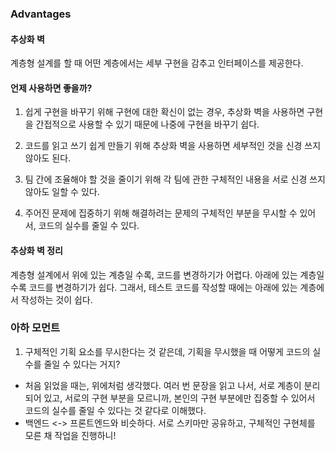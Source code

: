 ### Advantages
#### 추상화 벽 
계층형 설계를 할 때 어떤 계층에서는 세부 구현을 감추고 인터페이스를 제공한다.

#### 언제 사용하면 좋을까?
1. 쉽게 구현을 바꾸기 위해
구현에 대한 확신이 없는 경우, 추상화 벽을 사용하면 구현을 간접적으로 사용할 수 있기 때문에 나중에 구현을 바꾸기 쉽다.

2. 코드를 읽고 쓰기 쉽게 만들기 위해
추상화 벽을 사용하면 세부적인 것을 신경 쓰지 않아도 된다.

3. 팀 간에 조율해야 할 것을 줄이기 위해
각 팀에 관한 구체적인 내용을 서로 신경 쓰지 않아도 일할 수 있다.

4. 주어진 문제에 집중하기 위해
해결하려는 문제의 구체적인 부분을 무시할 수 있어서, 코드의 실수를 줄일 수 있다.

#### 추상화 벽 정리
계층형 설계에서 위에 있는 계층일 수록, 코드를 변경하기가 어렵다. 아래에 있는 계층일 수록 코드를 변경하기가 쉽다. 그래서, 테스트 코드를 작성할 때에는 아래에 있는 계층에서 작성하는 것이 쉽다.

### 아하 모먼트
1. 구체적인 기획 요소를 무시한다는 것 같은데, 기획을 무시했을 때 어떻게 코드의 실수를 줄일 수 있다는 거지?
- 처음 읽었을 때는, 위에처럼 생각했다. 여러 번 문장을 읽고 나서, 서로 계층이 분리되어 있고, 서로의 구현 부분을 모르니까, 본인의 구현 부분에만 집중할 수 있어서 코드의 실수를 줄일 수 있다는 것 같다로 이해했다. <br/>
- 백엔드 <-> 프론트엔드와 비슷하다. 서로 스키마만 공유하고, 구체적인 구현체를 모른 채 작업을 진행하니!